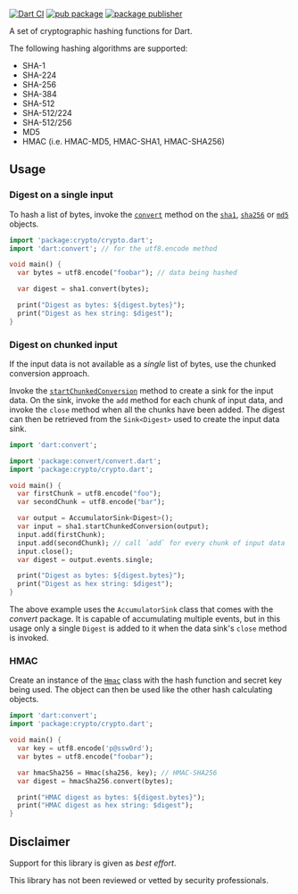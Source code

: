 [![Dart CI](https://github.com/dart-lang/crypto/actions/workflows/test-package.yml/badge.svg)](https://github.com/dart-lang/crypto/actions/workflows/test-package.yml)
[![pub package](https://img.shields.io/pub/v/crypto.svg)](https://pub.dev/packages/crypto)
[![package publisher](https://img.shields.io/pub/publisher/crypto.svg)](https://pub.dev/packages/crypto/publisher)

A set of cryptographic hashing functions for Dart.

The following hashing algorithms are supported:

* SHA-1
* SHA-224
* SHA-256
* SHA-384
* SHA-512
* SHA-512/224
* SHA-512/256
* MD5
* HMAC (i.e. HMAC-MD5, HMAC-SHA1, HMAC-SHA256)

## Usage

### Digest on a single input

To hash a list of bytes, invoke the [`convert`][convert] method on the
[`sha1`][sha1-obj], [`sha256`][sha256-obj] or [`md5`][md5-obj]
objects.

```dart
import 'package:crypto/crypto.dart';
import 'dart:convert'; // for the utf8.encode method

void main() {
  var bytes = utf8.encode("foobar"); // data being hashed

  var digest = sha1.convert(bytes);

  print("Digest as bytes: ${digest.bytes}");
  print("Digest as hex string: $digest");
}
```

### Digest on chunked input

If the input data is not available as a _single_ list of bytes, use
the chunked conversion approach.

Invoke the [`startChunkedConversion`][startChunkedConversion] method
to create a sink for the input data. On the sink, invoke the `add`
method for each chunk of input data, and invoke the `close` method
when all the chunks have been added. The digest can then be retrieved
from the `Sink<Digest>` used to create the input data sink.

```dart
import 'dart:convert';

import 'package:convert/convert.dart';
import 'package:crypto/crypto.dart';

void main() {
  var firstChunk = utf8.encode("foo");
  var secondChunk = utf8.encode("bar");

  var output = AccumulatorSink<Digest>();
  var input = sha1.startChunkedConversion(output);
  input.add(firstChunk);
  input.add(secondChunk); // call `add` for every chunk of input data
  input.close();
  var digest = output.events.single;

  print("Digest as bytes: ${digest.bytes}");
  print("Digest as hex string: $digest");
}
```

The above example uses the `AccumulatorSink` class that comes with the
_convert_ package. It is capable of accumulating multiple events, but
in this usage only a single `Digest` is added to it when the data sink's
`close` method is invoked.

### HMAC

Create an instance of the [`Hmac`][Hmac] class with the hash function
and secret key being used.  The object can then be used like the other
hash calculating objects.

```dart
import 'dart:convert';
import 'package:crypto/crypto.dart';

void main() {
  var key = utf8.encode('p@ssw0rd');
  var bytes = utf8.encode("foobar");

  var hmacSha256 = Hmac(sha256, key); // HMAC-SHA256
  var digest = hmacSha256.convert(bytes);

  print("HMAC digest as bytes: ${digest.bytes}");
  print("HMAC digest as hex string: $digest");
}
```

## Disclaimer

Support for this library is given as _best effort_.

This library has not been reviewed or vetted by security professionals.

[convert]: https://pub.dev/documentation/crypto/latest/crypto/Hash/convert.html
[Digest]: https://pub.dev/documentation/crypto/latest/crypto/Digest-class.html
[Hmac]: https://pub.dev/documentation/crypto/latest/crypto/Hmac-class.html
[md5-obj]: https://pub.dev/documentation/crypto/latest/crypto/md5-constant.html
[sha1-obj]: https://pub.dev/documentation/crypto/latest/crypto/sha1-constant.html
[sha256-obj]: https://pub.dev/documentation/crypto/latest/crypto/sha256-constant.html
[startChunkedConversion]: https://pub.dev/documentation/crypto/latest/crypto/Hash/startChunkedConversion.html

